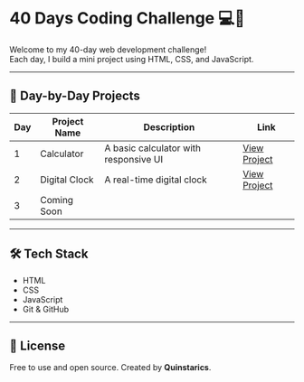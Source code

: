 # 40 Days Coding Challenge 💻🚀

Welcome to my 40-day web development challenge!  
Each day, I build a mini project using HTML, CSS, and JavaScript.

---

## 📅 Day-by-Day Projects

| Day | Project Name    | Description                            | Link       |
|-----|------------------|----------------------------------------|------------|
| 1   | Calculator       | A basic calculator with responsive UI  | [View Project](./Day01-Calculator/calculator.html) |
| 2   | Digital Clock    | A real-time digital clock              | [View Project](./Day02-Clock/clock.html) |
| 3   | Coming Soon      |                                        |            |

---

## 🛠️ Tech Stack

- HTML
- CSS
- JavaScript
- Git & GitHub

---

## 🔖 License

Free to use and open source. Created by **Quinstarics**.
